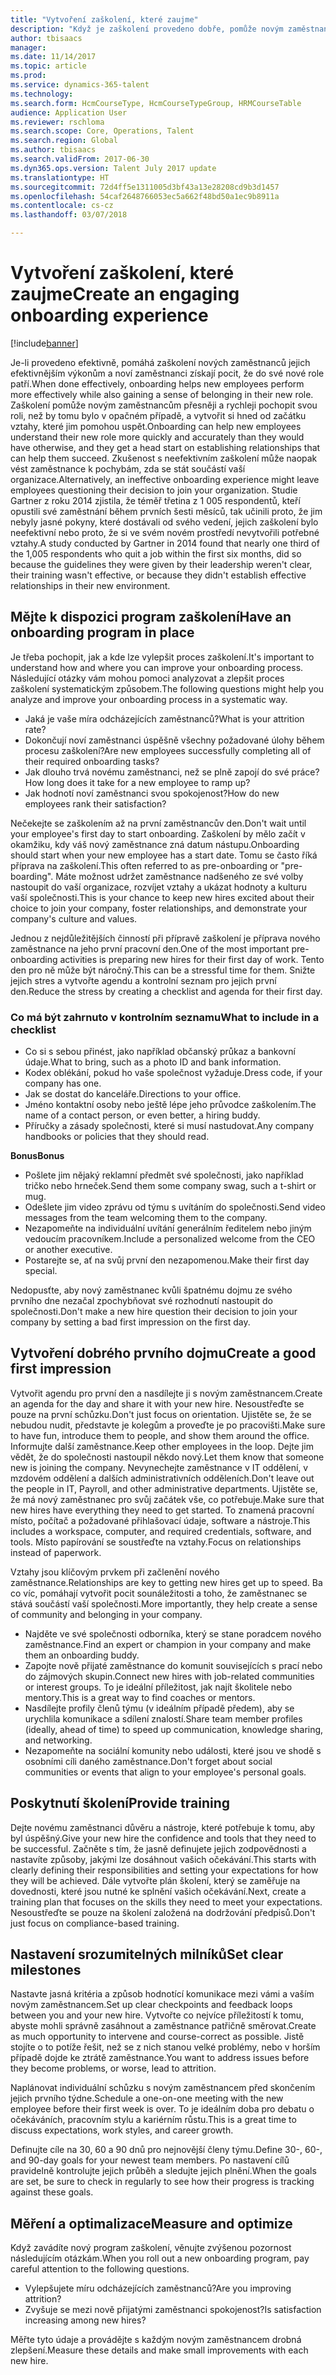 ```yaml
---
title: "Vytvoření zaškolení, které zaujme"
description: "Když je zaškolení provedeno dobře, pomůže novým zaměstnancům vytvářet pocit, že patří k nové organizaci."
author: tbisaacs
manager: 
ms.date: 11/14/2017
ms.topic: article
ms.prod: 
ms.service: dynamics-365-talent
ms.technology: 
ms.search.form: HcmCourseType, HcmCourseTypeGroup, HRMCourseTable
audience: Application User
ms.reviewer: rschloma
ms.search.scope: Core, Operations, Talent
ms.search.region: Global
ms.author: tbisaacs
ms.search.validFrom: 2017-06-30
ms.dyn365.ops.version: Talent July 2017 update
ms.translationtype: HT
ms.sourcegitcommit: 72d4ff5e1311005d3bf43a13e28208cd9b3d1457
ms.openlocfilehash: 54caf2648766053ec5a662f48bd50a1ec9b8911a
ms.contentlocale: cs-cz
ms.lasthandoff: 03/07/2018

---
```


# <a name="create-an-engaging-onboarding-experience"></a><span data-ttu-id="7dbb3-103">Vytvoření zaškolení, které zaujme</span><span class="sxs-lookup"><span data-stu-id="7dbb3-103">Create an engaging onboarding experience</span></span>

[!include[banner](includes/banner.md)]

<span data-ttu-id="7dbb3-104">Je-li provedeno efektivně, pomáhá zaškolení nových zaměstnanců jejich efektivnějším výkonům a noví zaměstnanci získají pocit, že do své nové role patří.</span><span class="sxs-lookup"><span data-stu-id="7dbb3-104">When done effectively, onboarding helps new employees perform more effectively while also gaining a sense of belonging in their new role.</span></span> <span data-ttu-id="7dbb3-105">Zaškolení pomůže novým zaměstnancům přesněji a rychleji pochopit svou roli, než by tomu bylo v opačném případě, a vytvořit si hned od začátku vztahy, které jim pomohou uspět.</span><span class="sxs-lookup"><span data-stu-id="7dbb3-105">Onboarding can help new employees understand their new role more quickly and accurately than they would have otherwise, and they get a head start on establishing relationships that can help them succeed.</span></span> <span data-ttu-id="7dbb3-106">Zkušenost s neefektivním zaškolení může naopak vést zaměstnance k pochybám, zda se stát součástí vaší organizace.</span><span class="sxs-lookup"><span data-stu-id="7dbb3-106">Alternatively, an ineffective onboarding experience might leave employees questioning their decision to join your organization.</span></span> <span data-ttu-id="7dbb3-107">Studie Gartner z roku 2014 zjistila, že téměř třetina z 1 005 respondentů, kteří opustili své zaměstnání během prvních šesti měsíců, tak učinili proto, že jim nebyly jasné pokyny, které dostávali od svého vedení, jejich zaškolení bylo neefektivní nebo proto, že si ve svém novém prostředí nevytvořili potřebné vztahy.</span><span class="sxs-lookup"><span data-stu-id="7dbb3-107">A study conducted by Gartner in 2014 found that nearly one third of the 1,005 respondents who quit a job within the first six months, did so because the guidelines they were given by their leadership weren't clear, their training wasn't effective, or because they didn't establish effective relationships in their new environment.</span></span>

## <a name="have-an-onboarding-program-in-place"></a><span data-ttu-id="7dbb3-108">Mějte k dispozici program zaškolení</span><span class="sxs-lookup"><span data-stu-id="7dbb3-108">Have an onboarding program in place</span></span>
<span data-ttu-id="7dbb3-109">Je třeba pochopit, jak a kde lze vylepšit proces zaškolení.</span><span class="sxs-lookup"><span data-stu-id="7dbb3-109">It's important to understand how and where you can improve your onboarding process.</span></span> <span data-ttu-id="7dbb3-110">Následující otázky vám mohou pomoci analyzovat a zlepšit proces zaškolení systematickým způsobem.</span><span class="sxs-lookup"><span data-stu-id="7dbb3-110">The following questions might help you analyze and improve your onboarding process in a systematic way.</span></span>

- <span data-ttu-id="7dbb3-111">Jaká je vaše míra odcházejících zaměstnanců?</span><span class="sxs-lookup"><span data-stu-id="7dbb3-111">What is your attrition rate?</span></span>
- <span data-ttu-id="7dbb3-112">Dokončují noví zaměstnanci úspěšně všechny požadované úlohy během procesu zaškolení?</span><span class="sxs-lookup"><span data-stu-id="7dbb3-112">Are new employees successfully completing all of their required onboarding tasks?</span></span>
- <span data-ttu-id="7dbb3-113">Jak dlouho trvá novému zaměstnanci, než se plně zapojí do své práce?</span><span class="sxs-lookup"><span data-stu-id="7dbb3-113">How long does it take for a new employee to ramp up?</span></span>
- <span data-ttu-id="7dbb3-114">Jak hodnotí noví zaměstnanci svou spokojenost?</span><span class="sxs-lookup"><span data-stu-id="7dbb3-114">How do new employees rank their satisfaction?</span></span>

<span data-ttu-id="7dbb3-115">Nečekejte se zaškolením až na první zaměstnancův den.</span><span class="sxs-lookup"><span data-stu-id="7dbb3-115">Don't wait until your employee's first day to start onboarding.</span></span> <span data-ttu-id="7dbb3-116">Zaškolení by mělo začít v okamžiku, kdy váš nový zaměstnance zná datum nástupu.</span><span class="sxs-lookup"><span data-stu-id="7dbb3-116">Onboarding should start when your new employee has a start date.</span></span> <span data-ttu-id="7dbb3-117">Tomu se často říká příprava na zaškolení.</span><span class="sxs-lookup"><span data-stu-id="7dbb3-117">This often referred to as pre-onboarding or "pre-boarding".</span></span> <span data-ttu-id="7dbb3-118">Máte možnost udržet zaměstnance nadšeného ze své volby nastoupit do vaší organizace, rozvíjet vztahy a ukázat hodnoty a kulturu vaší společnosti.</span><span class="sxs-lookup"><span data-stu-id="7dbb3-118">This is your chance to keep new hires excited about their choice to join your company, foster relationships, and demonstrate your company's culture and values.</span></span>

<span data-ttu-id="7dbb3-119">Jednou z nejdůležitějších činností při přípravě zaškolení je příprava nového zaměstnance na jeho první pracovní den.</span><span class="sxs-lookup"><span data-stu-id="7dbb3-119">One of the most important pre-onboarding activities is preparing new hires for their first day of work.</span></span> <span data-ttu-id="7dbb3-120">Tento den pro ně může být náročný.</span><span class="sxs-lookup"><span data-stu-id="7dbb3-120">This can be a stressful time for them.</span></span> <span data-ttu-id="7dbb3-121">Snižte jejich stres a vytvořte agendu a kontrolní seznam pro jejich první den.</span><span class="sxs-lookup"><span data-stu-id="7dbb3-121">Reduce the stress by creating a checklist and agenda for their first day.</span></span>

### <a name="what-to-include-in-a-checklist"></a><span data-ttu-id="7dbb3-122">Co má být zahrnuto v kontrolním seznamu</span><span class="sxs-lookup"><span data-stu-id="7dbb3-122">What to include in a checklist</span></span>

- <span data-ttu-id="7dbb3-123">Co si s sebou přinést, jako například občanský průkaz a bankovní údaje.</span><span class="sxs-lookup"><span data-stu-id="7dbb3-123">What to bring, such as a photo ID and bank information.</span></span>
- <span data-ttu-id="7dbb3-124">Kodex oblékání, pokud ho vaše společnost vyžaduje.</span><span class="sxs-lookup"><span data-stu-id="7dbb3-124">Dress code, if your company has one.</span></span>
- <span data-ttu-id="7dbb3-125">Jak se dostat do kanceláře.</span><span class="sxs-lookup"><span data-stu-id="7dbb3-125">Directions to your office.</span></span>
- <span data-ttu-id="7dbb3-126">Jméno kontaktní osoby nebo ještě lépe jeho průvodce zaškolením.</span><span class="sxs-lookup"><span data-stu-id="7dbb3-126">The name of a contact person, or even better, a hiring buddy.</span></span>
- <span data-ttu-id="7dbb3-127">Příručky a zásady společnosti, které si musí nastudovat.</span><span class="sxs-lookup"><span data-stu-id="7dbb3-127">Any company handbooks or policies that they should read.</span></span>

<span data-ttu-id="7dbb3-128">**Bonus**</span><span class="sxs-lookup"><span data-stu-id="7dbb3-128">**Bonus**</span></span>

- <span data-ttu-id="7dbb3-129">Pošlete jim nějaký reklamní předmět své společnosti, jako například tričko nebo hrneček.</span><span class="sxs-lookup"><span data-stu-id="7dbb3-129">Send them some company swag, such a t-shirt or mug.</span></span>
- <span data-ttu-id="7dbb3-130">Odešlete jim video zprávu od týmu s uvítáním do společnosti.</span><span class="sxs-lookup"><span data-stu-id="7dbb3-130">Send video messages from the team welcoming them to the company.</span></span>
- <span data-ttu-id="7dbb3-131">Nezapomeňte na individuální uvítání generálním ředitelem nebo jiným vedoucím pracovníkem.</span><span class="sxs-lookup"><span data-stu-id="7dbb3-131">Include a personalized welcome from the CEO or another executive.</span></span>
- <span data-ttu-id="7dbb3-132">Postarejte se, ať na svůj první den nezapomenou.</span><span class="sxs-lookup"><span data-stu-id="7dbb3-132">Make their first day special.</span></span>

<span data-ttu-id="7dbb3-133">Nedopusťte, aby nový zaměstnanec kvůli špatnému dojmu ze svého prvního dne nezačal zpochybňovat své rozhodnutí nastoupit do společnosti.</span><span class="sxs-lookup"><span data-stu-id="7dbb3-133">Don't make a new hire question their decision to join your company by setting a bad first impression on the first day.</span></span>

## <a name="create-a-good-first-impression"></a><span data-ttu-id="7dbb3-134">Vytvoření dobrého prvního dojmu</span><span class="sxs-lookup"><span data-stu-id="7dbb3-134">Create a good first impression</span></span>

<span data-ttu-id="7dbb3-135">Vytvořit agendu pro první den a nasdílejte ji s novým zaměstnancem.</span><span class="sxs-lookup"><span data-stu-id="7dbb3-135">Create an agenda for the day and share it with your new hire.</span></span> <span data-ttu-id="7dbb3-136">Nesoustřeďte se pouze na první schůzku.</span><span class="sxs-lookup"><span data-stu-id="7dbb3-136">Don't just focus on orientation.</span></span> <span data-ttu-id="7dbb3-137">Ujistěte se, že se nebudou nudit, představte je kolegům a proveďte je po pracovišti.</span><span class="sxs-lookup"><span data-stu-id="7dbb3-137">Make sure to have fun, introduce them to people, and show them around the office.</span></span> <span data-ttu-id="7dbb3-138">Informujte další zaměstnance.</span><span class="sxs-lookup"><span data-stu-id="7dbb3-138">Keep other employees in the loop.</span></span> <span data-ttu-id="7dbb3-139">Dejte jim vědět, že do společnosti nastoupil někdo nový.</span><span class="sxs-lookup"><span data-stu-id="7dbb3-139">Let them know that someone new is joining the company.</span></span> <span data-ttu-id="7dbb3-140">Nevynechejte zaměstnance v IT oddělení, v mzdovém oddělení a dalších administrativních odděleních.</span><span class="sxs-lookup"><span data-stu-id="7dbb3-140">Don't leave out the people in IT, Payroll, and other administrative departments.</span></span> <span data-ttu-id="7dbb3-141">Ujistěte se, že má nový zaměstnanec pro svůj začátek vše, co potřebuje.</span><span class="sxs-lookup"><span data-stu-id="7dbb3-141">Make sure that new hires have everything they need to get started.</span></span> <span data-ttu-id="7dbb3-142">To znamená pracovní místo, počítač a požadované přihlašovací údaje, software a nástroje.</span><span class="sxs-lookup"><span data-stu-id="7dbb3-142">This includes a workspace, computer, and required credentials, software, and tools.</span></span> <span data-ttu-id="7dbb3-143">Místo papírování se soustřeďte na vztahy.</span><span class="sxs-lookup"><span data-stu-id="7dbb3-143">Focus on relationships instead of paperwork.</span></span>

<span data-ttu-id="7dbb3-144">Vztahy jsou klíčovým prvkem při začlenění nového zaměstnance.</span><span class="sxs-lookup"><span data-stu-id="7dbb3-144">Relationships are key to getting new hires get up to speed.</span></span> <span data-ttu-id="7dbb3-145">Ba co víc, pomáhají vytvořit pocit sounáležitosti a toho, že zaměstnanec se stává součástí vaší společnosti.</span><span class="sxs-lookup"><span data-stu-id="7dbb3-145">More importantly, they help create a sense of community and belonging in your company.</span></span>

- <span data-ttu-id="7dbb3-146">Najděte ve své společnosti odborníka, který se stane poradcem nového zaměstnance.</span><span class="sxs-lookup"><span data-stu-id="7dbb3-146">Find an expert or champion in your company and make them an onboarding buddy.</span></span>
- <span data-ttu-id="7dbb3-147">Zapojte nově přijaté zaměstnance do komunit souvisejících s prací nebo do zájmových skupin.</span><span class="sxs-lookup"><span data-stu-id="7dbb3-147">Connect new hires with job-related communities or interest groups.</span></span> <span data-ttu-id="7dbb3-148">To je ideální příležitost, jak najít školitele nebo mentory.</span><span class="sxs-lookup"><span data-stu-id="7dbb3-148">This is a great way to find coaches or mentors.</span></span>
- <span data-ttu-id="7dbb3-149">Nasdílejte profily členů týmu (v ideálním případě předem), aby se urychlila komunikace a sdílení znalostí.</span><span class="sxs-lookup"><span data-stu-id="7dbb3-149">Share team member profiles (ideally, ahead of time) to speed up communication, knowledge sharing, and networking.</span></span>
- <span data-ttu-id="7dbb3-150">Nezapomeňte na sociální komunity nebo události, které jsou ve shodě s osobními cíli daného zaměstnance.</span><span class="sxs-lookup"><span data-stu-id="7dbb3-150">Don't forget about social communities or events that align to your employee's personal goals.</span></span>

## <a name="provide-training"></a><span data-ttu-id="7dbb3-151">Poskytnutí školení</span><span class="sxs-lookup"><span data-stu-id="7dbb3-151">Provide training</span></span>

<span data-ttu-id="7dbb3-152">Dejte novému zaměstnanci důvěru a nástroje, které potřebuje k tomu, aby byl úspěšný.</span><span class="sxs-lookup"><span data-stu-id="7dbb3-152">Give your new hire the confidence and tools that they need to be successful.</span></span> <span data-ttu-id="7dbb3-153">Začněte s tím, že jasně definujete jejich zodpovědnosti a nastavíte způsoby, jakými lze dosáhnout vašich očekávání.</span><span class="sxs-lookup"><span data-stu-id="7dbb3-153">This starts with clearly defining their responsibilities and setting your expectations for how they will be achieved.</span></span> <span data-ttu-id="7dbb3-154">Dále vytvořte plán školení, který se zaměřuje na dovednosti, které jsou nutné ke splnění vašich očekávání.</span><span class="sxs-lookup"><span data-stu-id="7dbb3-154">Next, create a training plan that focuses on the skills they need to meet your expectations.</span></span> <span data-ttu-id="7dbb3-155">Nesoustřeďte se pouze na školení založená na dodržování předpisů.</span><span class="sxs-lookup"><span data-stu-id="7dbb3-155">Don't just focus on compliance-based training.</span></span>

## <a name="set-clear-milestones"></a><span data-ttu-id="7dbb3-156">Nastavení srozumitelných milníků</span><span class="sxs-lookup"><span data-stu-id="7dbb3-156">Set clear milestones</span></span>

<span data-ttu-id="7dbb3-157">Nastavte jasná kritéria a způsob hodnotící komunikace mezi vámi a vaším novým zaměstnancem.</span><span class="sxs-lookup"><span data-stu-id="7dbb3-157">Set up clear checkpoints and feedback loops between you and your new hire.</span></span> <span data-ttu-id="7dbb3-158">Vytvořte co nejvíce příležitostí k tomu, abyste mohli správně zasáhnout a zaměstnance patřičně směrovat.</span><span class="sxs-lookup"><span data-stu-id="7dbb3-158">Create as much opportunity to intervene and course-correct as possible.</span></span> <span data-ttu-id="7dbb3-159">Jistě stojíte o to potíže řešit, než se z nich stanou velké problémy, nebo v horším případě dojde ke ztrátě zaměstnance.</span><span class="sxs-lookup"><span data-stu-id="7dbb3-159">You want to address issues before they become problems, or worse, lead to attrition.</span></span>

<span data-ttu-id="7dbb3-160">Naplánovat individuální schůzku s novým zaměstnancem před skončením jejich prvního týdne.</span><span class="sxs-lookup"><span data-stu-id="7dbb3-160">Schedule a one-on-one meeting with the new employee before their first week is over.</span></span> <span data-ttu-id="7dbb3-161">To je ideálním doba pro debatu o očekáváních, pracovním stylu a kariérním růstu.</span><span class="sxs-lookup"><span data-stu-id="7dbb3-161">This is a great time to discuss expectations, work styles, and career growth.</span></span>

<span data-ttu-id="7dbb3-162">Definujte cíle na 30, 60 a 90 dnů pro nejnovější členy týmu.</span><span class="sxs-lookup"><span data-stu-id="7dbb3-162">Define 30-, 60-, and 90-day goals for your newest team members.</span></span> <span data-ttu-id="7dbb3-163">Po nastavení cílů pravidelně kontrolujte jejich průběh a sledujte jejich plnění.</span><span class="sxs-lookup"><span data-stu-id="7dbb3-163">When the goals are set, be sure to check in regularly to see how their progress is tracking against these goals.</span></span>

## <a name="measure-and-optimize"></a><span data-ttu-id="7dbb3-164">Měření a optimalizace</span><span class="sxs-lookup"><span data-stu-id="7dbb3-164">Measure and optimize</span></span>

<span data-ttu-id="7dbb3-165">Když zavádíte nový program zaškolení, věnujte zvýšenou pozornost následujícím otázkám.</span><span class="sxs-lookup"><span data-stu-id="7dbb3-165">When you roll out a new onboarding program, pay careful attention to the following questions.</span></span> 

- <span data-ttu-id="7dbb3-166">Vylepšujete míru odcházejících zaměstnanců?</span><span class="sxs-lookup"><span data-stu-id="7dbb3-166">Are you improving attrition?</span></span>
- <span data-ttu-id="7dbb3-167">Zvyšuje se mezi nově přijatými zaměstnanci spokojenost?</span><span class="sxs-lookup"><span data-stu-id="7dbb3-167">Is satisfaction increasing among new hires?</span></span> 

<span data-ttu-id="7dbb3-168">Měřte tyto údaje a provádějte s každým novým zaměstnancem drobná zlepšení.</span><span class="sxs-lookup"><span data-stu-id="7dbb3-168">Measure these details and make small improvements with each new hire.</span></span>


